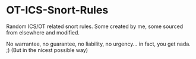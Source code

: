 # OT-ICS-Snort-Rules
Random ICS/OT related snort rules.
Some created by me, some sourced from elsewhere and modified.

No warrantee, no guarantee, no liability, no urgency... in fact, you get nada. ;)
(But in the nicest possible way)
